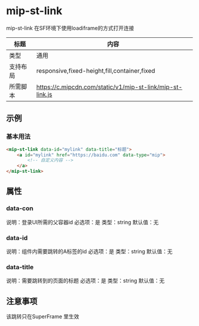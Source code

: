 # mip-st-link

mip-st-link 在SF环境下使用loadiframe的方式打开连接

标题|内容
----|----
类型|通用
支持布局|responsive,fixed-height,fill,container,fixed
所需脚本|https://c.mipcdn.com/static/v1/mip-st-link/mip-st-link.js

## 示例

### 基本用法

```html
<mip-st-link data-id="mylink" data-title="标题">
    <a id="mylink" href="https://baidu.com" data-type="mip">
        <!-- 自定义内容 -->
    </a>
</mip-st-link>
```

## 属性

### data-con

说明：登录UI所需的父容器id
必选项：是
类型：string
默认值：无

### data-id

说明：组件内需要跳转的A标签的id
必选项：是
类型：string
默认值：无

### data-title

说明：需要跳转到的页面的标题
必选项：是
类型：string
默认值：无

## 注意事项

该跳转只在SuperFrame 里生效

